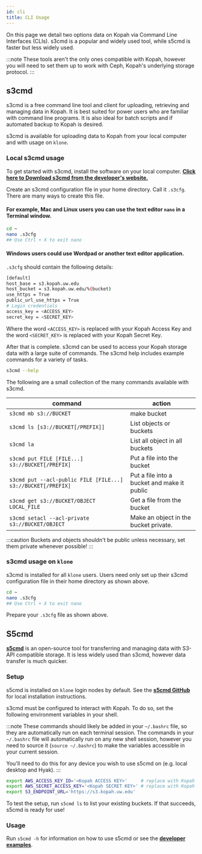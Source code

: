 ```yaml
---
id: cli
title: CLI Usage
---
```


On this page we detail two options data on Kopah via Command Line Interfaces (CLIs). s3cmd is a popular and widely used tool, while s5cmd is faster but less widely used.

:::note
These tools aren't the only ones compatible with Kopah, however you will need to set them up to work with Ceph, Kopah's underlying storage protocol.
:::

## s3cmd

s3cmd is a free command line tool and client for uploading, retrieving and managing data in Kopah. It is best suited for power users who are familiar with command line programs. It is also ideal for batch scripts and if automated backup to Kopah is desired.

s3cmd is available for uploading data to Kopah from your local computer and with usage on `klone`.

### Local s3cmd usage

To get started with s3cmd, install the software on your local computer. [**Click here to Download s3cmd from the developer's website.**](https://s3tools.org/s3cmd)

Create an s3cmd configuration file in your home directory. Call it `.s3cfg`. There are many ways to create this file.

#### For example, Mac and Linux users you can use the text editor `nano` in a Terminal window.

```bash
cd ~
nano .s3cfg
## Use Ctrl + X to exit nano
```

#### Windows users could use Wordpad or another text editor application.

`.s3cfg` should contain the following details:

```bash title=".s3cfg"
[default]
host_base = s3.kopah.uw.edu
host_bucket = s3.kopah.uw.edu/%(bucket)
use_https = True
public_url_use_https = True
# Login credentials
access_key = <ACCESS_KEY>
secret_key = <SECRET_KEY>
```

Where the word `<ACCESS_KEY>` is replaced with your Kopah Access Key and the word `<SECRET_KEY>` is replaced with your Kopah Secret Key.

After that is complete. s3cmd can be used to access your Kopah storage data with a large suite of commands. The s3cmd help includes example commands for a variety of tasks.

```bash 
s3cmd --help
```

The following are a small collection of the many commands available with s3cmd.

| command | action|
|---------|-------|
|`s3cmd mb s3://BUCKET`|make bucket|
|`s3cmd ls [s3://BUCKET[/PREFIX]]`|List objects or buckets|
|`s3cmd la`|List all object in all buckets|
|`s3cmd put FILE [FILE...] s3://BUCKET[/PREFIX]`|Put a file into the bucket|
|`s3cmd put --acl-public FILE [FILE...] s3://BUCKET[/PREFIX]`|Put a file into a bucket and make it public|
|`s3cmd get s3://BUCKET/OBJECT LOCAL_FILE`|Get a file from the bucket|
|`s3cmd setacl --acl-private s3://BUCKET/OBJECT`|Make an object in the bucket private.|

:::caution
Buckets and objects shouldn't be public unless necessary, set them private whenever possible!
:::

### s3cmd usage on `klone`

s3cmd is installed for all `klone` users. Users need only set up their s3cmd configuration file in their home directory as shown above.

```bash
cd ~
nano .s3cfg
## Use Ctrl + X to exit nano
```
Prepare your `.s3cfg` file as shown above.

## S5cmd

[**s5cmd**](https://github.com/peak/s5cmd) is an open-source tool for transferring and managing data with S3-API compatible storage. It is less widely used than s3cmd, however data transfer is much quicker.

### Setup

s5cmd is installed on `klone` login nodes by default. See the [**s5cmd GitHub**](https://github.com/peak/s5cmd) for local installation instructions.

s3cmd must be configured to interact with Kopah. To do so, set the following environment variables in your shell.

:::note
These commands should likely be added in your `~/.bashrc` file, so they are automatically run on each terminal session. The commands in your `~/.bashrc` file will automatically run on any new shell session, however you need to source it (`source ~/.bashrc`) to make the variables accessible in your current session.

You'll need to do this for any device you wish to use s5cmd on (e.g. local desktop and Hyak).
:::

```bash
export AWS_ACCESS_KEY_ID='<Kopah ACCESS KEY>'     # replace with Kopah access key
export AWS_SECRET_ACCESS_KEY='<Kopah SECRET KEY>' # replace with Kopah secret key
export S3_ENDPOINT_URL='https://s3.kopah.uw.edu'
```

To test the setup, run `s5cmd ls` to list your existing buckets. If that succeeds, s5cmd is ready for use!

### Usage

Run `s5cmd -h` for information on how to use s5cmd or see the [**developer examples**](https://github.com/peak/s5cmd).
